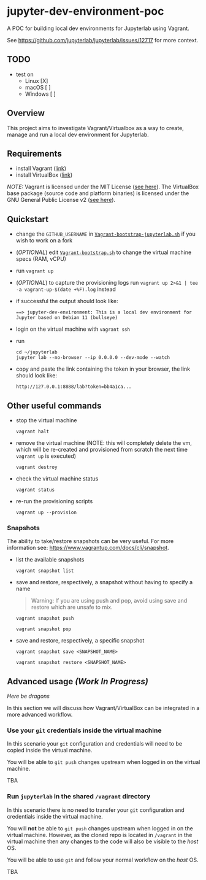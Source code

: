 # jupyter-dev-environment-poc
A POC for building local dev environments for Jupyterlab using Vagrant.

See https://github.com/jupyterlab/jupyterlab/issues/12717 for more context.

## TODO
- test on
  - Linux [X]
  - macOS [ ]
  - Windows [ ]

## Overview

This project aims to investigate Vagrant/Virtualbox as a way to create, manage and run a local dev environment for Jupyterlab.

## Requirements

- install Vagrant ([link](https://www.vagrantup.com/downloads))
- install VirtualBox ([link](https://www.virtualbox.org/wiki/Downloads))

*NOTE:* Vagrant is licensed under the MIT License ([see here](https://github.com/hashicorp/vagrant/blob/main/LICENSE)). The VirtualBox base package (source code and platform binaries) is licensed under the GNU General Public License v2 ([see here](https://www.virtualbox.org/wiki/Licensing_FAQ)). 

## Quickstart

- change the `GITHUB_USERNAME` in [`Vagrant-bootstrap-jupyterlab.sh`](Vagrant-bootstrap.sh) if you wish to work on a fork

- (*OPTIONAL*) edit [`Vagrant-bootstrap.sh`](Vagrant-bootstrap.sh) to change the virtual machine specs (RAM, vCPU)

- run `vagrant up`

- (*OPTIONAL*) to capture the provisioning logs run `vagrant up 2>&1 | tee -a vagrant-up-$(date +%F).log` instead

- if successful the output should look like:
  ```shell
  ==> jupyter-dev-environment: This is a local dev environment for Jupyter based on Debian 11 (bullseye)
  ```

- login on the virtual machine with `vagrant ssh`

- run
  ```shell
  cd ~/jupyterlab
  jupyter lab --no-browser --ip 0.0.0.0 --dev-mode --watch
  ```

- copy and paste the link containing the token in your browser, the link should look like:
  ```shell
  http://127.0.0.1:8888/lab?token=bb4a1ca...
  ```

## Other useful commands

- stop the virtual machine
  ```shell
  vagrant halt
  ```

- remove the virtual machine
  (NOTE: this will completely delete the vm, which will be re-created and provisioned from scratch the next time `vagrant up` is executed)
  ```shell
  vagrant destroy
  ```

- check the virtual machine status
  ```shell
  vagrant status
  ```

- re-run the provisioning scripts
  ```shell
  vagrant up --provision
  ```

### Snapshots

The ability to take/restore snapshots can be very useful. For more information see: https://www.vagrantup.com/docs/cli/snapshot.

- list the available snapshots
  ```shell
  vagrant snapshot list
  ```

- save and restore, respectively, a snapshot without having to specify a name
  > Warning: If you are using push and pop, avoid using save and restore which are unsafe to mix.
  ```shell
  vagrant snapshot push
  ```
  ```shell
  vagrant snapshot pop
  ```

- save and restore, respectively, a specific snapshot
  ```shell
  vagrant snapshot save <SNAPSHOT_NAME>
  ```
  ```shell
  vagrant snapshot restore <SNAPSHOT_NAME>
  ```

## Advanced usage *(Work In Progress)*

*Here be dragons*

In this section we will discuss how Vagrant/VirtualBox can be integrated in a more advanced workflow.

### Use your `git` credentials inside the virtual machine

In this scenario your `git` configuration and credentials will need to be copied inside the virtual machine.

You will be able to `git push` changes upstream when logged in on the virtual machine. 

TBA

### Run `jupyterlab` in the shared `/vagrant` directory

In this scenario there is no need to transfer your `git` configuration and credentials inside the virtual machine.

You will **not** be able to `git push` changes upstream when logged in on the virtual machine. However, as the cloned repo is located in `/vagrant` in the virtual machine then any changes to the code will also be visible to the *host* OS.

You will be able to use `git` and follow your normal workflow on the *host* OS.

TBA
